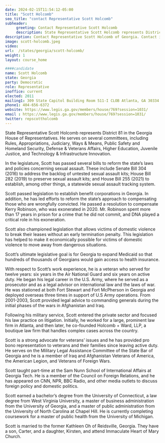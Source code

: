 ```yaml
---
date: 2024-02-15T11:54:12-05:00
title: "Scott Holcomb"
seo_title: "contact Representative Scott Holcomb"
subheader:
     greeting: Contact Representative Scott Holcomb
     description: State Representative Scott Holcomb represents District 81 in the Georgia House of Representatives. He serves on several committees, including Rules, Appropriations, Judiciary, Ways & Means, Public Safety and Homeland Security, Defense & Veterans Affairs, Higher Education, Juvenile Justice, and Technology & Infrastructure Innovation.
description: Contact Representative Scott Holcomb of Georgia. Contact information for Scott Holcomb includes email address, phone number, and mailing address.
image: scott-holcomb.jpeg
video:
url:  /states/georgia/scott-holcomb/
weight: 1
layout: course_home

####candidate
name: Scott Holcomb
state: Georgia
party: Democratic
role: Representative
inoffice: current
elected: 2011
mailing1: 309 State Capitol Building Room 511-I CLOB Atlanta, GA 30334
phone1: 404-656-6372
website: https://www.legis.ga.gov/members/house/769?session=1031/
email : https://www.legis.ga.gov/members/house/769?session=1031/
twitter: repscottholcomb
---
```


State Representative Scott Holcomb represents District 81 in the Georgia House of Representatives. He serves on several committees, including Rules, Appropriations, Judiciary, Ways & Means, Public Safety and Homeland Security, Defense & Veterans Affairs, Higher Education, Juvenile Justice, and Technology & Infrastructure Innovation.

In the legislature, Scott has passed several bills to reform the state’s laws and policies concerning sexual assault. These include Senate Bill 304 (2016) to address the backlog of untested sexual assault kits; House Bill 282 (2019) to preserve sexual assault kits; and House Bill 255 (2021) to establish, among other things, a statewide sexual assault tracking system.

Scott passed legislation to establish benefit corporations in Georgia. In addition, he has led efforts to reform the state’s approach to compensating those who are wrongfully convicted. He passed a resolution to compensate Kerry Robinson, who was exonerated in 2020. Mr. Robinson spent more than 17 years in prison for a crime that he did not commit, and DNA played a critical role in his exoneration.

Scott also championed legislation that allows victims of domestic violence to break their leases without an early termination penalty. This legislation has helped to make it economically possible for victims of domestic violence to move away from dangerous situations.

Scott’s ultimate legislative goal is for Georgia to expand Medicaid so that hundreds of thousands of Georgians would gain access to health insurance.

With respect to Scott’s work experience, he is a veteran who served for twelve years: six years in the Air National Guard and six years on active duty. He began his legal career in the U.S. Army, where he served as a prosecutor and as a legal advisor on international law and the laws of war. He was stationed at both Fort Stewart and Fort McPherson in Georgia and deployed overseas three times in support of U.S Army operations. From 2001-2003, Scott provided legal advice to commanding generals during the initial phases of the wars in Afghanistan and Iraq.

Following his military service, Scott entered the private sector and focused his law practice on litigation. Initially, he worked for a large, prominent law firm in Atlanta, and then later, he co-founded Holcomb + Ward, LLP, a boutique law firm that handles complex cases across the country.

Scott is a strong advocate for veterans’ issues and he has provided pro bono representation to veterans and their families since leaving active duty. He serves on the Military Legal Assistance Committee of the State Bar of Georgia and he is a member of Iraq and Afghanistan Veterans of America, the American Legion, and Veterans of Foreign Wars.

Scott taught part-time at the Sam Nunn School of International Affairs at Georgia Tech. He is a member of the Council on Foreign Relations, and he has appeared on CNN, NPR, BBC Radio, and other media outlets to discuss foreign policy and domestic politics.

Scott earned a bachelor’s degree from the University of Connecticut, a law degree from West Virginia University, a master of business administration from the University of Georgia, and a master of public administration from the University of North Carolina at Chapel Hill. He is currently completing coursework for a master of public health from the University of Michigan.

Scott is married to the former Kathleen Oh of Reidsville, Georgia. They have a son, Carter, and a daughter, Kirsten, and attend Immaculate Heart of Mary Church.
